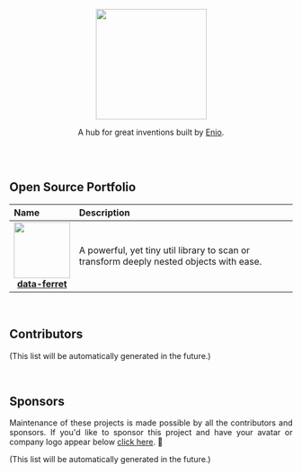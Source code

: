 <p align="center">
  <img width="197" src="https://github.com/enio-ireland/enio/blob/develop/images/enio.png">
</p>
<p align="center">
  A hub for great inventions built by <a href="https://github.com/enio-ireland">Enio</a>.
</p>



<br>
<br>

## Open Source Portfolio

| Name                                                                                                                      | Description                           |
| :------ | :----------- |
| <a href="https://github.com/enio-ireland/enio/tree/develop/packages/data-ferret"><div><img src="https://github.com/enio-ireland/enio/blob/develop/images/data-ferret.png?raw=true" width="100"></div><div align="center"><strong>data-ferret</strong></div></a> | A powerful, yet tiny util library to scan or transform deeply nested objects with ease. |

<br>

## Contributors

(This list will be automatically generated in the future.)

<br>

## Sponsors

<p style="text-align: justify">
  Maintenance of these projects is made possible by all the contributors and sponsors. If you'd like to sponsor this project and have your avatar or company logo appear below <a href="https://github.com/sponsors/enio-ireland">click here</a>. 💖
</p>

(This list will be automatically generated in the future.)
